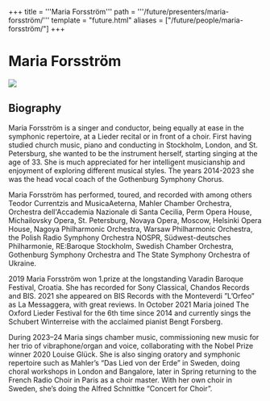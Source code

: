 +++
title = '''Maria Forsström'''
path = '''/future/presenters/maria-forsström/'''
template = "future.html"
aliases = ["/future/people/maria-forsström/"]
+++

<h1>Maria Forsström</h1>

<img class="speaker-photo" src="https://custom.cvent.com/C3A4539B19F74ABCB6FCE437F6BC0A74/files/event/910aaf2914d44586a56fbd0b3b2c31c0/18624ecc79f9433fb8dbf2ffcc1fe769.jpg">
<h2>Biography</h2>
<p>Maria Forsström is a singer and conductor, being equally at ease in the symphonic repertoire, at a Lieder recital or in front of a choir. First having studied church music, piano and conducting in Stockholm, London, and St. Petersburg, she wanted to be the instrument herself, starting singing at the age of 33. She is much appreciated for her intelligent musicianship and enjoyment of exploring different musical styles. The years 2014-2023 she was the head vocal coach of the Gothenburg Symphony Chorus. 

Maria Forsström has performed, toured, and recorded with among others Teodor Currentzis and MusicaAeterna, Mahler Chamber Orchestra, Orchestra dell'Accademia Nazionale di Santa Cecilia, Perm Opera House, Michailovsky Opera, St. Petersburg, Novaya Opera, Moscow, Helsinki Opera House, Nagoya Philharmonic Orchestra, Warsaw Philharmonic Orchestra, the Polish Radio Symphony Orchestra NOSPR, Südwest-deutsches Philharmonie, RE:Baroque Stockholm, Swedish Chamber Orchestra, Gothenburg Symphony Orchestra and The State Symphony Orchestra of Ukraine. 

2019 Maria Forsström won 1.prize at the longstanding Varadin Baroque Festival, Croatia. She has recorded for Sony Classical, Chandos Records and BIS. 2021 she appeared on BIS Records with the Monteverdi ”L’Orfeo” as La Messaggera, with great reviews. In October 2021 Maria joined The Oxford Lieder Festival for the 6th time since 2014 and currently sings the Schubert Winterreise with the acclaimed pianist Bengt Forsberg. 

During 2023–24 Maria sings chamber music, commissioning new music for her trio of vibraphone/organ and voice, collaborating with the Nobel Prize winner 2020 Louise Glück. She is also singing oratory and symphonic repertoire such as Mahler’s “Das Lied von der Erde” in Sweden, doing choral workshops in London and Bangalore, later in Spring returning to the French Radio Choir in Paris as a choir master. With her own choir in Sweden, she’s doing the Alfred Schnittke “Concert for Choir”.</p>

